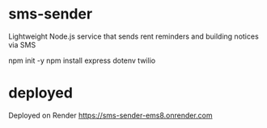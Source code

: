 # sms-sender
Lightweight Node.js service that sends rent reminders and building notices via SMS

npm init -y
npm install express dotenv twilio


# deployed
Deployed on Render 
https://sms-sender-ems8.onrender.com